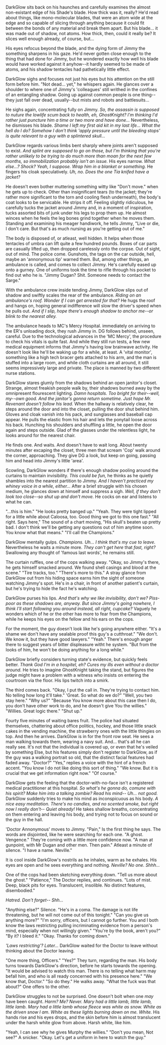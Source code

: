 DarkGlow sits back on his haunches and carefully examines the almost non-existant edge of his Shade's blade. How thick was it, really? He'd read about things, like mono-molecular blades, that were an atom wide at the edge and so capable of slicing through anything because it could fit between the bonds of any material and break them apart. But his blade... it was made out of shadow, not atoms. How thick, then, could it really be? It slices well enough already, of course, but...

His eyes refocus beyond the blade, and the dying form of Jimmy the something sharpens in his gaze. He'd never gotten close enough to the thing that had done for Jimmy, but he wondered exactly how well his blade would have worked against it anyhow--it hardly seemed to be made of atoms, and his shadow tentacles had pathetically little effect.

DarkGlow sighs and focuses not just his eyes but his attention on the still form before him. "Not dead... yet," he whispers again. He glances over a shoulder to where one of Jimmy's 'colleagues' still writhed in the confines of an entangling shadow. Going up against common people is one thing--they just fall over dead, usually--but mists and robots and battlesuits...

He sighs again, concentrating fully on Jimmy. _So, the assassin is supposed to nuture the lowlife scum back to health, eh, GhostKnight? I'm thinking I'd rather just puncture him a time or two more and have done..._ Nevertheless, he dismisses his blade. _Shame I left my first aid kit in my last life... What the hell do I do? Somehow I don't think 'apply pressure until the bleeding stops' is quite relevant to a guy with a splintered skull..._

DarkGlow regards various limbs bent sharply where joints aren't supposed to exist. _And splint are supposed to go on those, but I'm thinking that you're rather unlikely to be trying to do much more than moan for the next few months, so immobilization probably isn't an issue._ His eyes narrow. _What else...? Shock? Yeah, I suppose. Wrap him in a blanket or something._ He fingers his cloak speculatively. _Uh, no. Does the one Tia knifed have a jacket?_

He doesn't even bother muttering something witty like "Don't move." when he gets up to check. Other than insignificant tears (to the jacket; they're rather more significant to the torn and cooling flesh underneath), the body's coat looks to be servicable. He strips it off. Feeling slightly ridiculous, he carefully tucks the jacket around Jimmy and, in a moment of inspiration, tucks assorted bits of junk under his legs to prop them up. He almost winces when he feels the leg bones grind together when he moves them. Standing and examining his meager handiwork, he tells Jimmy, "Live or die, I don't care. But that's as much nursing as you're getting out of me."

The body is disposed of, or atleast, well hidden. It helps when those tentacles of umbra can lift quite a few hundred pounds. Boxes of car parts are casually lifted up, then dropped carelessly onto the corpse. Out of sight, out of mind. The police come. Gunshots, the tags on the car outside, hell, maybe an 'annonymous tip' warned them. But, among other things, an ambulance is called, and comes to collect Jimmy. He's carefully eased up onto a gurney. One of uniforms took the time to rifle through his pocket to find out who he is. "Jimmy Dugan? Shit. Someone needs to contact the Sarge."

With the ambulance crew inside tending Jimmy, DarkGlow slips out of shadow and swiftly scales the rear of the ambulance. _Riding on an ambulance's roof. Wonder if I can get arrested for that?_ He hugs the roof and hangs on, hoping general indifference will slow the driver's speed when he pulls out. _And if I slip, hope there's enough shadow to anchor me--or blink to the nearest alley._

The ambulance heads to MC's Mercy Hospital. immediately on arriving to the ER's unloading dock, they rush Jimmy in. DG follows behind, unseen, careful. Due to the technological advances in the 'MC Mercy', the procedure to check his vitals is quite fast. And while they still run tests, a few new medical equipment informs that Jimmy's having low brainwave activity. He doesn't look like he'll be waking up for a while, at least. A 'vital monitor', something like a high tech bracer gets attached to his arm, and the man is stuffed into a large room, and while cloth curtains are all around, it still seems impressively large and private. The place is manned by two different nurse stations.

DarkGlow stares glumly from the shadows behind an open janitor's closet. Strange, almost freakish people walk by, their shadows burned away by the omnipresent flourescent lighting. _Damn hospitals. Too bright for their--well, my--own good. And the janitor's gonna return sometime. Just hope Mr. Revenant doesn't follow his lead._ When the hallway is relatively clear, he steps around the door and into the closet, pulling the door shut behind him. Gloves and cloak vanish into his pack, and sunglasses and baseball cap appear. He pulls the elastic from his hair and lets the ponytail loose across his back. Hunching his shoulders and shuffling a little, he open the door again and steps outside. Glad of the glasses under the relentless light, he looks around for the nearest chair.

He finds one. And waits. And doesn't have to wait long. About twenty minutes after excaping the closet, three men that scream 'Cop' walk around the corner, approaching. They give DG a look, but keep on going, passing him and head into Jimmy's little 'area'.

Scowling, DarkGlow wonders if there's enough shadow pooling around the curtains to maintain invisibility. _This could be fun,_ he thinks as he quietly shambles into the nearest partition to Jimmy. _And I haven't practiced my whiney voice in a while, either..._ After a brief struggle with his chosen medium, he glances down at himself and suppress a sigh. _Well, if they don't look too close--so shut up and don't move._ He cocks on ear and listens to what he can.

"...this is him." "He looks pretty banged up." "Yeah. They were tight lipped for a little while about Caloosa, too. Good thing we got to this one fast." "All right. Says here," The sound of a chart moving, "His skull's beaten up pretty bad. I don't think we'll be getting any questions out of him anytime soon. You know what that means." "I'll call the Champions."

DarkGlow mentally gulps. _Champions. Uh... I think that's my cue to leave._ Nevertheless he waits a minute more. _They can't get here_ that _fast, right?_ Swallowing any thought of 'famous last words', he remains still.

The curtain ruffles, one of the cops walking away. "Okay, so Jimmy's there, he gets himself smacked around. We found shell casings and blood at the scene." "Tire tracks, too." "There's more to this." A stray glance from DarkGlow out from his hiding space earns him the sight of someone watching Jimmy's spot. He's in a chair, in front of another patient's curtain, but he's trying to hide the fact he's watching.

DarkGlow purses his lips. _And that's why we like invisibility, don't we? Piss-poor as these shadows are, anyway. But since Jimmy's going nowhere, I think I'll start following_ you _around instead, all right, cupcake?_ Vaguely he wonders which of he or the other has more to fear from the Champions, while he keeps his eyes on the fellow and his ears on the cops.

For the moment, the guy doesn't look like he's going anywhere either. "It's a shame we don't have any sealable proof this guy's a cutthroat." "We don't. We know it, but they have good lawyers." "Yeah." There's enough anger there to suggest years of bitter displeasure witht he system. "But from the looks of him, he won't be doing anything for a long while."

DarkGlow briefly considers turning state's evidence, but quickly feels better. _Thank God I'm in a hospitel, eh? Cures my ills even without a doctor around._ He tries to imagine GhostKnight taking the stand, but figures the judge might have a problem with a witness who insists on entering the courtroom via the floor. His lips twitch into a smirk.

The third comes back. "Okay, I put the call in. They're trying to contact him. No telling how long it'll take." 'Great. So what do we do?" "Well, you two stay here." "Why us?" "Because You know more about this case then I do, you don't have other work to do, and he doesn't give You the willies." "Willies. Great logic there." "Shut up."

Fourty five minutes of waiting bares fruit. The police had situated themselves, chattering about office politics, hockey, and those little snack cakes in the vending machine, the strawberry ones with the little thingies on top. And then he arrives. DarkGlow is in for the front row seat. He sees a man walking towards them, wearing a navy suit. And... that's all he can really see. It's not that the individual is covered up, or even that he's veiled by something Else, but his features simply don't register to DarkGlow, as if the guy was a walking portrait so old, that the distinct facial features had faded away. "Doctor?" "Yes," replies a voice with the hint of a french accent. "You know I do not like doing this sort of thing." "We know. But it is crucial that we get information right now." "Of course."

DarkGlow gets the feeling that the doctor-with-no-face isn't a registered medical practitioner at this hospital. _So what's he gonna do, comune with his spirit? Make him into a talking zombie? Read his mind-- Uh... not good._ DarkGlow suddenly tries to make his mind as inconspicuous as his body. _A nice easy meditation. There's no candles, and no scented smoke, but right now I really don't-- Quiet already!_ He takes shallow breaths, concentrating on them entering and leaving his body, and trying not to focus on sound or the guy in the hall.

'Doctor Annonymous' moves to Jimmy. "Pain," Is the first thing he says. The words are disjointed, like he were searching for each one. "A ghost. Vengence." They're coming with a little more confidence now. "A man at gunpoint, with Mr Dugan and other men. Then pain." Atleast a minute of silence. "I have a name. Neville."

It is cool inside DarkGlow's nostrils as he inhales, warm as he exhales. His eyes are open and he sees everything and nothing. _Neville? No one. Shhh..._

One of the cops had been sketching everything down. "Tell us more about the ghost." "Patience," The Doctor replies, and continues. "Lots of mist. Deep, black pits for eyes. Translucent, insolible. No distinct features, disembodied."

_Hatred. Don't forget-- Shh..._

"Anything else?" Silence. "He's in a coma. The damage is not life threatening, but he will not come out of this tonight." "Can you give us anything more?" "I'm sorry, officers, but I cannot go further. You and I both know the laws restricting pulling incriminating evidence from a person's mind, especially when not willingly given." "You're by the book, aren't you?" "By it? I bleed it." "Okay. Thanks for coming down."

_'Laws restricting'? Later..._ DarkGlow waited for the Doctor to leave without thinking about the Doctor leaving.

"One more thing, Officers." "Yes?" They turn, regarding the man. His body turns towards DarkGlow's direction, before he starts towards the opening. "It would be advised to watch this man. There is no telling what harm may befall him, and who is all ready concerned with his presence here." "We know that, Doctor." "So do they." He walks away. "What the fuck was that about?" One offers to the other.

DarkGlow struggles to not be surprised. One doesn't bolt when one _may_ have been caught. _Harm? Me? Never. Mary had a little lamb, little lamb, little lamb. Mary had a little lamb whose fleece was white as snow. White as the driven snow I am. White as these lights burning down on me. White._ His hands rise and his eyes drops, and the skin before him is almost translucent under the harsh white glow from above. Harsh white, like him.

"Yeah, I can see why he gives Murphy the willies." "Don't you mean, Not see?" A snicker. "Okay. Let's get a uniform in here to watch the guy."